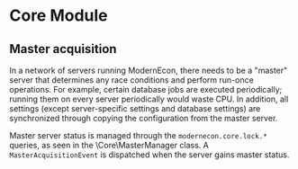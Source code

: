 # Core Module
## Master acquisition
In a network of servers running ModernEcon, there needs to be a "master" server that determines any race conditions
and perform run-once operations.
For example, certain database jobs are executed periodically;
running them on every server periodically would waste CPU.
In addition, all settings (except server-specific settings and database settings) are synchronized
through copying the configuration from the master server.

Master server status is managed through the `modernecon.core.lock.*` queries,
as seen in the \Core\MasterManager class.
A `MasterAcquisitionEvent` is dispatched when the server gains master status.

